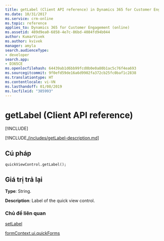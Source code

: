 ```yaml
---
title: getLabel (Client API reference) in Dynamics 365 for Customer Engagement| MicrosoftDocs
ms.date: 10/31/2017
ms.service: crm-online
ms.topic: reference
applies_to: Dynamics 365 for Customer Engagement (online)
ms.assetid: 489d9ea0-6858-4e7c-86bd-4084fd94b044
author: KumarVivek
ms.author: kvivek
manager: amyla
search.audienceType:
- developer
search.app:
- D365CE
ms.openlocfilehash: 64439ab1d6bb99fcd0b0e0a80b1ac5c76f4ea693
ms.sourcegitcommit: 9f0efd59de16a6d9902fa372cb25fc0baf1c2838
ms.translationtype: HT
ms.contentlocale: vi-VN
ms.lasthandoff: 01/08/2019
ms.locfileid: "385993"
---
```

# <a name="getlabel-client-api-reference"></a>getLabel (Client API reference)

[!INCLUDE[](../../../../includes/cc_applies_to_update_9_0_0.md)]

[!INCLUDE[./includes/getLabel-description.md](./includes/getLabel-description.md)]

## <a name="syntax"></a>Cú pháp

`quickViewControl.getLabel();`

## <a name="return-value"></a>Giá trị trả lại

**Type**: String.

**Description**: Label of the quick view control.

### <a name="related-topics"></a>Chủ đề liên quan

[setLabel](setLabel.md)

[formContext.ui.quickForms](../formContext-ui-quickForms.md)



